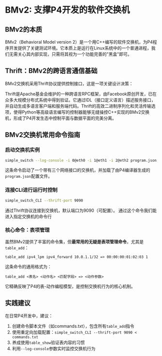 # BMv2: 支撑P4开发的软件交换机

## BMv2的本质

BMv2（Behavioral Model version 2）是一个用C++编写的软件交换机，为P4程序开发提供了关键测试环境。它本质上是运行在Linux系统中的一个普通进程，我们无需关心其内部实现，只需将其视为一个功能完善的"黑盒"即可。

## Thrift：BMv2的跨语言通信基础

BMv2交换机采用Thrift协议提供控制接口，这是一项关键设计决策：

Thrift是Apache基金会维护的一种跨语言RPC框架，由Facebook原创开发，已在众多大规模分布式系统中得到验证。它通过IDL（接口定义语言）描述服务接口，并自动生成多语言客户端和服务端代码。Thrift的高效二进制序列化和灵活传输选项，使得Python等高级语言编写的控制器能够无缝操控C++实现的BMv2交换机，形成了P4开发生态中控制平面与数据平面的完美分离。

## BMv2交换机常用命令指南

### 启动交换机实例
```bash
simple_switch --log-console -i 0@eth0 -i 1@eth1 -i 2@eth2 program.json
```
这条命令启动了一个带有三个网络接口的交换机，并加载了由P4编译器生成的`program.json`配置文件。

### 连接CLI进行运行时控制
```bash
simple_switch_CLI --thrift-port 9090
```
通过Thrift协议连接到交换机，默认端口为9090（可配置）。
通过这个命令我们能进入指定交换机的命令行

### 核心命令：表项管理

虽然BMv2提供了丰富的命令集，但**最常用的无疑是表项管理命令**，尤其是`table_add`：

```
table_add ipv4_lpm ipv4_forward 10.0.1.1/32 => 00:00:00:01:02:03 1
```

这条命令的通用格式为：
```
table_add <表名> <动作名> <匹配字段> => <动作参数>
```

它精确反映了P4的表-动作编程模型，是控制交换机行为的核心机制。

## 实践建议

在日常P4开发中，建议：

1. 创建命令脚本文件（如commands.txt），包含所有`table_add`指令
2. 使用重定向加载配置：`simple_switch_CLI --thrift-port 9090 < commands.txt`
3. 养成使用`table_show`验证表内容的习惯
4. 利用`--log-console`参数实时监控交换机行为
